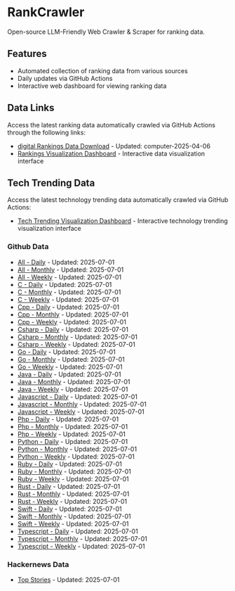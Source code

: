 # RankCrawler

Open-source LLM-Friendly Web Crawler & Scraper for ranking data.

## Features

* Automated collection of ranking data from various sources
* Daily updates via GitHub Actions
* Interactive web dashboard for viewing ranking data


## Data Links

Access the latest ranking data automatically crawled via GitHub Actions through the following links:

* [digital Rankings Data Download](https://github.com/chenjy16/RankCrawler/blob/main/data/1688/digital_computer_2025-04-06.json) - Updated: computer-2025-04-06
* [Rankings Visualization Dashboard](https://chenjy16.github.io/RankCrawler/1688_rankings.html) - Interactive data visualization interface




## Tech Trending Data

Access the latest technology trending data automatically crawled via GitHub Actions:

* [Tech Trending Visualization Dashboard](https://chenjy16.github.io/RankCrawler/tech_trending.html) - Interactive technology trending visualization interface

### Github Data

* [All - Daily](https://github.com/chenjy16/RankCrawler/blob/main/data/github/github_all_daily_2025-07-01.json) - Updated: 2025-07-01
* [All - Monthly](https://github.com/chenjy16/RankCrawler/blob/main/data/github/github_all_monthly_2025-07-01.json) - Updated: 2025-07-01
* [All - Weekly](https://github.com/chenjy16/RankCrawler/blob/main/data/github/github_all_weekly_2025-07-01.json) - Updated: 2025-07-01
* [C - Daily](https://github.com/chenjy16/RankCrawler/blob/main/data/github/github_c_daily_2025-07-01.json) - Updated: 2025-07-01
* [C - Monthly](https://github.com/chenjy16/RankCrawler/blob/main/data/github/github_c_monthly_2025-07-01.json) - Updated: 2025-07-01
* [C - Weekly](https://github.com/chenjy16/RankCrawler/blob/main/data/github/github_c_weekly_2025-07-01.json) - Updated: 2025-07-01
* [Cpp - Daily](https://github.com/chenjy16/RankCrawler/blob/main/data/github/github_cpp_daily_2025-07-01.json) - Updated: 2025-07-01
* [Cpp - Monthly](https://github.com/chenjy16/RankCrawler/blob/main/data/github/github_cpp_monthly_2025-07-01.json) - Updated: 2025-07-01
* [Cpp - Weekly](https://github.com/chenjy16/RankCrawler/blob/main/data/github/github_cpp_weekly_2025-07-01.json) - Updated: 2025-07-01
* [Csharp - Daily](https://github.com/chenjy16/RankCrawler/blob/main/data/github/github_csharp_daily_2025-07-01.json) - Updated: 2025-07-01
* [Csharp - Monthly](https://github.com/chenjy16/RankCrawler/blob/main/data/github/github_csharp_monthly_2025-07-01.json) - Updated: 2025-07-01
* [Csharp - Weekly](https://github.com/chenjy16/RankCrawler/blob/main/data/github/github_csharp_weekly_2025-07-01.json) - Updated: 2025-07-01
* [Go - Daily](https://github.com/chenjy16/RankCrawler/blob/main/data/github/github_go_daily_2025-07-01.json) - Updated: 2025-07-01
* [Go - Monthly](https://github.com/chenjy16/RankCrawler/blob/main/data/github/github_go_monthly_2025-07-01.json) - Updated: 2025-07-01
* [Go - Weekly](https://github.com/chenjy16/RankCrawler/blob/main/data/github/github_go_weekly_2025-07-01.json) - Updated: 2025-07-01
* [Java - Daily](https://github.com/chenjy16/RankCrawler/blob/main/data/github/github_java_daily_2025-07-01.json) - Updated: 2025-07-01
* [Java - Monthly](https://github.com/chenjy16/RankCrawler/blob/main/data/github/github_java_monthly_2025-07-01.json) - Updated: 2025-07-01
* [Java - Weekly](https://github.com/chenjy16/RankCrawler/blob/main/data/github/github_java_weekly_2025-07-01.json) - Updated: 2025-07-01
* [Javascript - Daily](https://github.com/chenjy16/RankCrawler/blob/main/data/github/github_javascript_daily_2025-07-01.json) - Updated: 2025-07-01
* [Javascript - Monthly](https://github.com/chenjy16/RankCrawler/blob/main/data/github/github_javascript_monthly_2025-07-01.json) - Updated: 2025-07-01
* [Javascript - Weekly](https://github.com/chenjy16/RankCrawler/blob/main/data/github/github_javascript_weekly_2025-07-01.json) - Updated: 2025-07-01
* [Php - Daily](https://github.com/chenjy16/RankCrawler/blob/main/data/github/github_php_daily_2025-07-01.json) - Updated: 2025-07-01
* [Php - Monthly](https://github.com/chenjy16/RankCrawler/blob/main/data/github/github_php_monthly_2025-07-01.json) - Updated: 2025-07-01
* [Php - Weekly](https://github.com/chenjy16/RankCrawler/blob/main/data/github/github_php_weekly_2025-07-01.json) - Updated: 2025-07-01
* [Python - Daily](https://github.com/chenjy16/RankCrawler/blob/main/data/github/github_python_daily_2025-07-01.json) - Updated: 2025-07-01
* [Python - Monthly](https://github.com/chenjy16/RankCrawler/blob/main/data/github/github_python_monthly_2025-07-01.json) - Updated: 2025-07-01
* [Python - Weekly](https://github.com/chenjy16/RankCrawler/blob/main/data/github/github_python_weekly_2025-07-01.json) - Updated: 2025-07-01
* [Ruby - Daily](https://github.com/chenjy16/RankCrawler/blob/main/data/github/github_ruby_daily_2025-07-01.json) - Updated: 2025-07-01
* [Ruby - Monthly](https://github.com/chenjy16/RankCrawler/blob/main/data/github/github_ruby_monthly_2025-07-01.json) - Updated: 2025-07-01
* [Ruby - Weekly](https://github.com/chenjy16/RankCrawler/blob/main/data/github/github_ruby_weekly_2025-07-01.json) - Updated: 2025-07-01
* [Rust - Daily](https://github.com/chenjy16/RankCrawler/blob/main/data/github/github_rust_daily_2025-07-01.json) - Updated: 2025-07-01
* [Rust - Monthly](https://github.com/chenjy16/RankCrawler/blob/main/data/github/github_rust_monthly_2025-07-01.json) - Updated: 2025-07-01
* [Rust - Weekly](https://github.com/chenjy16/RankCrawler/blob/main/data/github/github_rust_weekly_2025-07-01.json) - Updated: 2025-07-01
* [Swift - Daily](https://github.com/chenjy16/RankCrawler/blob/main/data/github/github_swift_daily_2025-07-01.json) - Updated: 2025-07-01
* [Swift - Monthly](https://github.com/chenjy16/RankCrawler/blob/main/data/github/github_swift_monthly_2025-07-01.json) - Updated: 2025-07-01
* [Swift - Weekly](https://github.com/chenjy16/RankCrawler/blob/main/data/github/github_swift_weekly_2025-07-01.json) - Updated: 2025-07-01
* [Typescript - Daily](https://github.com/chenjy16/RankCrawler/blob/main/data/github/github_typescript_daily_2025-07-01.json) - Updated: 2025-07-01
* [Typescript - Monthly](https://github.com/chenjy16/RankCrawler/blob/main/data/github/github_typescript_monthly_2025-07-01.json) - Updated: 2025-07-01
* [Typescript - Weekly](https://github.com/chenjy16/RankCrawler/blob/main/data/github/github_typescript_weekly_2025-07-01.json) - Updated: 2025-07-01

### Hackernews Data

* [Top Stories](https://github.com/chenjy16/RankCrawler/blob/main/data/hackernews/hackernews_top_2025-07-01.json) - Updated: 2025-07-01


